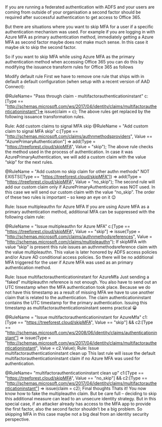 If you are running a federated authentication with ADFS and your users are coming from outside of your organisation a second factor should be required after successful authentication to get access to Office 365.

But there are situations where you want to skip MFA for a user if a specific authentication mechanism was used. For example if you are logging in with Azure MFA as primary authentication method, immediately getting a Azure MFA as second factor maybe does not make much sense. In this case it maybe ok to skip the second factor.

So if you want to skip MFA while using Azure MFA as the primary authentication method when accessing Office 365 you can do this by modifying the issuance transform rules for Office 365 as follows

Modify default rule
First we have to remove one rule that ships with in default a default configuration (when setup with a recent version of AAD Connect):

@RuleName= "Pass through claim - multifactorauthenticationinstant"
c:[Type == "http://schemas.microsoft.com/ws/2017/04/identity/claims/multifactorauthenticationinstant"]=> issue(claim = c);
The above rules get replaced by the following issuance transformation rules.

Rule: Add custom claims to signal MFA skip
@RuleName = "Add custom claim to signal MFA skip"
c:[Type == "http://schemas.microsoft.com/claims/authnmethodsproviders", Value == "AzurePrimaryAuthentication"]
=> add(Type = "https://treeforest.cloud/skipMFA", Value = "skip"); 
The above rule checks the method used in the process of authentication. In case it was AzurePrimaryAuthentication, we will add a custom claim with the value “skip” for the next rules.

@RuleName = "Add custom no skip claim for other authn methods" 
NOT EXISTS([Type == "https://treeforest.cloud/skipMFA"])
=> add(Type = "https://treeforest.cloud/skipMFA", Value = "no_skip");
The second rule will add our custom claim only if AzurePrimaryAuthentication was NOT used. In this case we will send our custom claim with the value “no_skip”. The order of these two rules is important – so keep an eye on it 😉

Rule: Issue multipleauthn for Azure MFA
If you are using Azure MFA as a primary authentication method, additional MFA can be suppressed with the following claim rule:

@RuleName = "Issue multipleauthn for Azure MFA"
c:[Type == "https://treeforest.cloud/skipMFA", Value == "skip"]
=> issue(Type = "http://schemas.microsoft.com/claims/authnmethodsreferences", Value = "http://schemas.microsoft.com/claims/multipleauthn"); 
If skipMFA with value “skip” is present this rule issues an authnmethodsreference claim with the value multipleauthn. This value is later honored by ADFS access policies and/or Azure AD conditional access policies. So there will be no additional MFA triggered for the user if Azure MFA was used as an primary authentication method.

Rule: Issue multifactorauthenticationinstant for AzureMfa
Just sending a “faked” multipleauthn reference is not enough. You also have to send out an UTC timestamp when the MFA authentication took place. Because we do not have this timestamp as a result of missing MFA we have to use another claim that is related to the authentication. The claim authenticationinstant contains the UTC timestamp for the primary authentication. Issuing this timestamp as multifactorauthenticationsinstant seems practical 😀

@RuleName = "Issue multifactorauthenticationinstant for AzureMfa"
c1:[Type == "https://treeforest.cloud/skipMFA", Value == "skip"] && c2:[Type == "http://schemas.microsoft.com/ws/2008/06/identity/claims/authenticationinstant"]
=> issue(Type = "http://schemas.microsoft.com/ws/2017/04/identity/claims/multifactorauthenticationinstant", Value = c2.Value); 
Rule: Issue multifactorauthenticationinstant clean up
This last rule will issue the default multifactorauthenticationinstant claim if no Azure MFA was used for authentication.

@RuleName= "multifactorauthenticationinstant clean up"
c1:[Type == "https://treeforest.cloud/skipMFA", Value == "no_skip"] && c2:[Type == "http://schemas.microsoft.com/ws/2017/04/identity/claims/multifactorauthenticationinstant"]
=> issue(claim = c2);
Final thoughts
Thats it! You now know how to fake the multipleauthn claim. But be care full – deciding to skip this additional measure can lead to an unsecure identity strategy. But in this special case, if an attacker already has access to the MFA app to provide the first factor, also the second factor shouldn’t be a big problem. So skipping MFA in this case maybe not a big deal from an identity security perspective.
